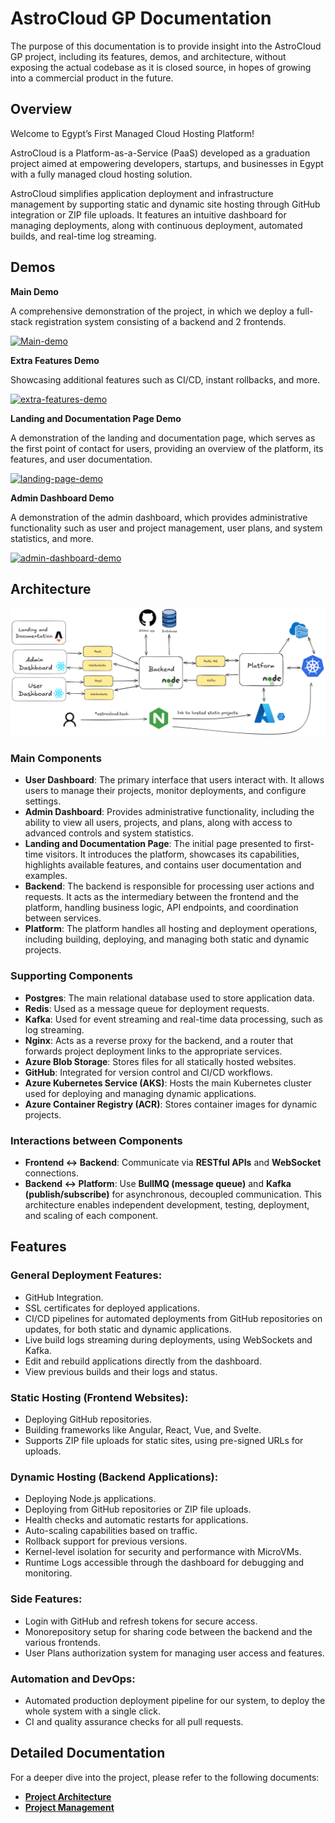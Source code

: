 # AstroCloud GP Documentation

The purpose of this documentation is to provide insight into the AstroCloud GP project, including its features, demos, and architecture, without exposing the actual codebase as it is closed source, in hopes of growing into a commercial product in the future.

## Overview

Welcome to Egypt’s First Managed Cloud Hosting Platform!

AstroCloud is a Platform-as-a-Service (PaaS) developed as a graduation project aimed at empowering developers, startups, and businesses in Egypt with a fully managed cloud hosting solution.

AstroCloud simplifies application deployment and infrastructure management by supporting static and dynamic site hosting through GitHub integration or ZIP file uploads. It features an intuitive dashboard for managing deployments, along with continuous deployment, automated builds, and real-time log streaming.


## Demos

**Main Demo**

A comprehensive demonstration of the project, in which we deploy a full-stack registration system consisting of a backend and 2 frontends.

[![Main-demo](https://img.youtube.com/vi/aHG26cFSSnQ/0.jpg)](https://www.youtube.com/watch?v=aHG26cFSSnQ)

**Extra Features Demo**

Showcasing additional features such as CI/CD, instant rollbacks, and more.

[![extra-features-demo](https://img.youtube.com/vi/0wn3IJjWljs/0.jpg)](https://www.youtube.com/watch?v=0wn3IJjWljs)

**Landing and Documentation Page Demo**

A demonstration of the landing and documentation page, which serves as the first point of contact for users, providing an overview of the platform, its features, and user documentation.

[![landing-page-demo](https://img.youtube.com/vi/KC1RmH3aVEc/0.jpg)](https://www.youtube.com/watch?v=KC1RmH3aVEc)

**Admin Dashboard Demo**

A demonstration of the admin dashboard, which provides administrative functionality such as user and project management, user plans, and system statistics, and more.

[![admin-dashboard-demo](https://img.youtube.com/vi/rklRAFE2zVg/0.jpg)](https://www.youtube.com/watch?v=rklRAFE2zVg)

## Architecture

![architecture](assets/image.png)

### Main Components

- **User Dashboard**: The primary interface that users interact with. It allows users to manage their projects, monitor deployments, and configure settings.
- **Admin Dashboard**: Provides administrative functionality, including the ability to view all users, projects, and plans, along with access to advanced controls and system statistics.
- **Landing and Documentation Page**: The initial page presented to first-time visitors. It introduces the platform, showcases its capabilities, highlights available features, and contains user documentation and examples.
- **Backend**: The backend is responsible for processing user actions and requests. It acts as the intermediary between the frontend and the platform, handling business logic, API endpoints, and coordination between services.
- **Platform**: The platform handles all hosting and deployment operations, including building, deploying, and managing both static and dynamic projects.

### Supporting Components

- **Postgres**: The main relational database used to store application data.
- **Redis**: Used as a message queue for deployment requests.
- **Kafka**: Used for event streaming and real-time data processing, such as log streaming.
- **Nginx**: Acts as a reverse proxy for the backend, and a router that forwards project deployment links to the appropriate services.
- **Azure Blob Storage**: Stores files for all statically hosted websites.
- **GitHub**: Integrated for version control and CI/CD workflows.
- **Azure Kubernetes Service (AKS)**: Hosts the main Kubernetes cluster used for deploying and managing dynamic applications.
- **Azure Container Registry (ACR)**: Stores container images for dynamic projects.

### Interactions between Components

- **Frontend ↔ Backend**: Communicate via **RESTful APIs** and **WebSocket** connections.
- **Backend ↔ Platform**: Use **BullMQ (message queue)** and **Kafka (publish/subscribe)** for asynchronous, decoupled communication. This architecture enables independent development, testing, deployment, and scaling of each component.


## Features

### General Deployment Features:
- GitHub Integration.
- SSL certificates for deployed applications.
- CI/CD pipelines for automated deployments from GitHub repositories on updates, for both static and dynamic applications.
- Live build logs streaming during deployments, using WebSockets and Kafka.
- Edit and rebuild applications directly from the dashboard.
- View previous builds and their logs and status.

### Static Hosting (Frontend Websites):
- Deploying GitHub repositories.
- Building frameworks like Angular, React, Vue, and Svelte.
- Supports ZIP file uploads for static sites, using pre-signed URLs for uploads.

### Dynamic Hosting (Backend Applications):
- Deploying Node.js applications.
- Deploying from GitHub repositories or ZIP file uploads.
- Health checks and automatic restarts for applications.
- Auto-scaling capabilities based on traffic.
- Rollback support for previous versions.
- Kernel-level isolation for security and performance with MicroVMs.
- Runtime Logs accessible through the dashboard for debugging and monitoring.

### Side Features:
- Login with GitHub and refresh tokens for secure access.
- Monorepository setup for sharing code between the backend and the various frontends.
- User Plans authorization system for managing user access and features.

### Automation and DevOps:
- Automated production deployment pipeline for our system, to deploy the whole system with a single click.
- CI and quality assurance checks for all pull requests.

## Detailed Documentation

For a deeper dive into the project, please refer to the following documents:

- [**Project Architecture**](./project-architecture.md)
- [**Project Management**](./project-management.md)


